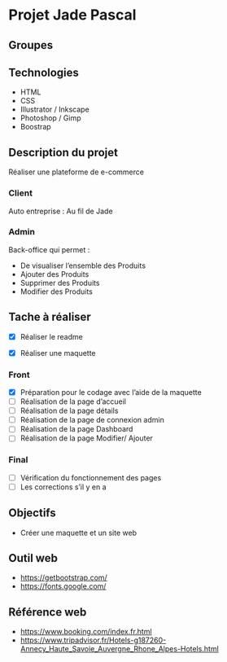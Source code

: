 # Projet Jade Pascal

## Groupes 



## Technologies

- HTML
- CSS
- Illustrator / Inkscape
- Photoshop / Gimp
- Boostrap

## Description du projet 

Réaliser une plateforme de e-commerce

### Client 

Auto entreprise : Au fil de Jade

### Admin 

Back-office qui permet :
- De visualiser l’ensemble des Produits
- Ajouter des Produits
- Supprimer des Produits
- Modifier des Produits


## Tache à réaliser


-	[x] Réaliser le readme
-	[x] Réaliser une maquette


### Front 
-	[x] Préparation pour le codage avec l’aide de la maquette 
-	[ ] Réalisation de la page d’accueil
-	[ ] Réalisation de la page détails
-	[ ] Réalisation de la page de connexion admin
-	[ ] Réalisation de la page Dashboard
-	[ ] Réalisation de la page Modifier/ Ajouter

### Final 
-	[ ] Vérification du fonctionnement des pages
-	[ ] Les corrections s’il y en a

## Objectifs

- Créer une maquette et un site web

## Outil web

- https://getbootstrap.com/
- https://fonts.google.com/

## Référence web
- https://www.booking.com/index.fr.html
- https://www.tripadvisor.fr/Hotels-g187260-Annecy_Haute_Savoie_Auvergne_Rhone_Alpes-Hotels.html
